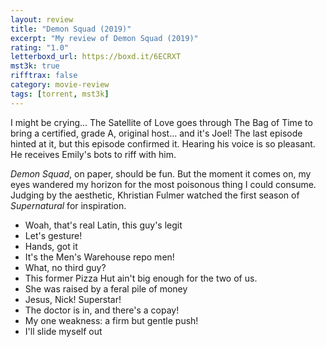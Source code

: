 ```yaml
---
layout: review
title: "Demon Squad (2019)"
excerpt: "My review of Demon Squad (2019)"
rating: "1.0"
letterboxd_url: https://boxd.it/6ECRXT
mst3k: true
rifftrax: false
category: movie-review
tags: [torrent, mst3k]
---
```


I might be crying... The Satellite of Love goes through The Bag of Time to bring a certified, grade A, original host... and it's Joel! The last episode hinted at it, but this episode confirmed it. Hearing his voice is so pleasant. He receives Emily's bots to riff with him.

<i>Demon Squad</i>, on paper, should be fun. But the moment it comes on, my eyes wandered my horizon for the most poisonous thing I could consume. Judging by the aesthetic, Khristian Fulmer watched the first season of <i>Supernatural</i> for inspiration.

- Woah, that's real Latin, this guy's legit
- Let's gesture!
- Hands, got it
- It's the Men's Warehouse repo men!
- What, no third guy?
- This former Pizza Hut ain't big enough for the two of us.
- She was raised by a feral pile of money
- Jesus, Nick! Superstar!
- The doctor is in, and there's a copay!
- My one weakness: a firm but gentle push!
- I'll slide myself out

